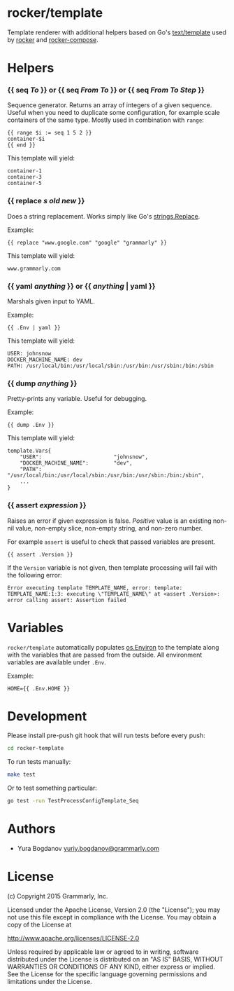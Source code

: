 # rocker/template

Template renderer with additional helpers based on Go's [text/template](http://golang.org/pkg/text/template/) used by [rocker](https://github.com/grammarly/rocker) and [rocker-compose](https://github.com/grammarly/rocker-compose).

# Helpers

### {{ seq *To* }} or {{ seq *From* *To* }} or {{ seq *From* *To* *Step* }}
Sequence generator. Returns an array of integers of a given sequence. Useful when you need to duplicate some configuration, for example scale containers of the same type. Mostly used in combination with `range`:
```
{{ range $i := seq 1 5 2 }}
container-$i
{{ end }}
```

This template will yield:
```
container-1
container-3
container-5
```

### {{ replace *s* *old* *new* }}
Does a string replacement. Works simply like Go's [strings.Replace](http://golang.org/pkg/strings/#Replace).

Example:
```
{{ replace "www.google.com" "google" "grammarly" }}
```

This template will yield:
```
www.grammarly.com
```

### {{ yaml *anything* }} or {{ *anything* | yaml }}
Marshals given input to YAML.

Example:
```
{{ .Env | yaml }}
```

This template will yield:
```
USER: johnsnow
DOCKER_MACHINE_NAME: dev
PATH: /usr/local/bin:/usr/local/sbin:/usr/bin:/usr/sbin:/bin:/sbin
```

### {{ dump *anything* }}
Pretty-prints any variable. Useful for debugging.

Example:
```
{{ dump .Env }}
```

This template will yield:
```
template.Vars{
    "USER":                       "johnsnow",
    "DOCKER_MACHINE_NAME":        "dev",
    "PATH":                       "/usr/local/bin:/usr/local/sbin:/usr/bin:/usr/sbin:/bin:/sbin",
    ...
}
```

### {{ assert *expression* }}
Raises an error if given expression is false. *Positive* value is an existing non-nil value, non-empty slice, non-empty string, and non-zero number.

For example `assert` is useful to check that passed variables are present.

```
{{ assert .Version }}
```

If the `Version` variable is not given, then template processing will fail with the following error:

```
Error executing template TEMPLATE_NAME, error: template: TEMPLATE_NAME:1:3: executing \"TEMPLATE_NAME\" at <assert .Version>: error calling assert: Assertion failed
```

# Variables
`rocker/template` automatically populates [os.Environ](https://golang.org/pkg/os/#Environ) to the template along with the variables that are passed from the outside. All environment variables are available under `.Env`.

Example:
```
HOME={{ .Env.HOME }}
```

# Development

Please install pre-push git hook that will run tests before every push:

```bash
cd rocker-template
```

To run tests manually:

```bash
make test
```

Or to test something particular:

```bash
go test -run TestProcessConfigTemplate_Seq
```

# Authors

- Yura Bogdanov <yuriy.bogdanov@grammarly.com>

# License

(c) Copyright 2015 Grammarly, Inc.

Licensed under the Apache License, Version 2.0 (the "License");
you may not use this file except in compliance with the License.
You may obtain a copy of the License at

http://www.apache.org/licenses/LICENSE-2.0

Unless required by applicable law or agreed to in writing, software
distributed under the License is distributed on an "AS IS" BASIS,
WITHOUT WARRANTIES OR CONDITIONS OF ANY KIND, either express or implied.
See the License for the specific language governing permissions and
limitations under the License.
